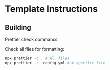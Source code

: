 # Template Instructions

## Building

Prettier check commands:

Check all files for formatting:

```bash
npx prettier -c . # All files
npx prettier -c _config.yml # A specific file
```
